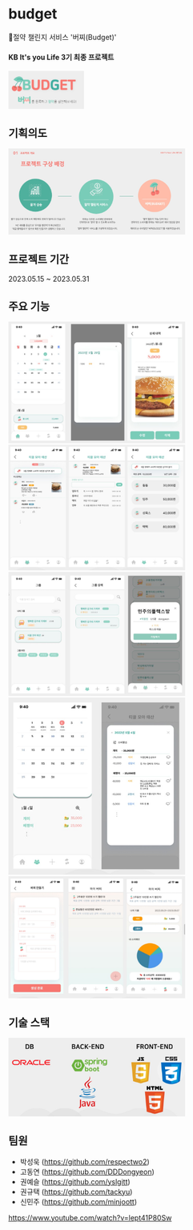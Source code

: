 # budget
:pushpin:절약 챌린지 서비스 '버찌(Budget)' 
#### KB It's you Life 3기 최종 프로젝트

<img src="https://github.com/respectwo2/budget/raw/master/img/로고.JPG" alt="로고" width="30%">

## 기획의도
<img src="https://github.com/respectwo2/budget/raw/master/img/기획의도.JPG" alt="기획의도" width="70%">


## 프로젝트 기간
2023.05.15 ~ 2023.05.31

## 주요 기능

<img src="https://github.com/respectwo2/budget/raw/master/img/개인캘린더.JPG" alt="개인캘린더" width="70%">
<img src="https://github.com/respectwo2/budget/raw/master/img/그룹탭.JPG" alt="그룹" width="70%">
<img src="https://github.com/respectwo2/budget/raw/master/img/그룹검색탭.JPG" alt="그룹검색" width="70%">
<img src="https://github.com/respectwo2/budget/raw/master/img/그룹캘린더.JPG" alt="그룹캘린더" width="70%">
<img src="https://github.com/respectwo2/budget/raw/master/img/버찌탭.JPG" alt="버찌" width="70%">

## 기술 스택

<img src="https://github.com/respectwo2/budget/raw/master/img/기술스택.JPG" alt="기술스택" width="70%">

## 팀원
- 박성욱 (https://github.com/respectwo2) 
- 고동연 (https://github.com/DDDongyeon)
- 권예슬 (https://github.com/yslgitt)
- 권규택 (https://github.com/tackyu)
- 신민주 (https://github.com/minjoott)


https://www.youtube.com/watch?v=lept41P80Sw

